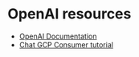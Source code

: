 # OpenAI resources

* [OpenAI Documentation](https://platform.openai.com/docs/introduction)
* [Chat GCP Consumer tutorial](https://www.youtube.com/watch?v=JTxsNm9IdYU&t=1044s)

